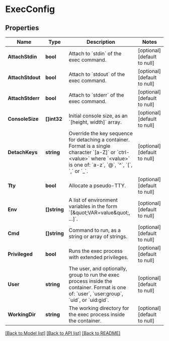 # ExecConfig

## Properties
Name | Type | Description | Notes
------------ | ------------- | ------------- | -------------
**AttachStdin** | **bool** | Attach to &#x60;stdin&#x60; of the exec command. | [optional] [default to null]
**AttachStdout** | **bool** | Attach to &#x60;stdout&#x60; of the exec command. | [optional] [default to null]
**AttachStderr** | **bool** | Attach to &#x60;stderr&#x60; of the exec command. | [optional] [default to null]
**ConsoleSize** | **[]int32** | Initial console size, as an &#x60;[height, width]&#x60; array. | [optional] [default to null]
**DetachKeys** | **string** | Override the key sequence for detaching a container. Format is a single character &#x60;[a-Z]&#x60; or &#x60;ctrl-&lt;value&gt;&#x60; where &#x60;&lt;value&gt;&#x60; is one of: &#x60;a-z&#x60;, &#x60;@&#x60;, &#x60;^&#x60;, &#x60;[&#x60;, &#x60;,&#x60; or &#x60;_&#x60;.  | [optional] [default to null]
**Tty** | **bool** | Allocate a pseudo-TTY. | [optional] [default to null]
**Env** | **[]string** | A list of environment variables in the form &#x60;[\&quot;VAR&#x3D;value\&quot;, ...]&#x60;.  | [optional] [default to null]
**Cmd** | **[]string** | Command to run, as a string or array of strings. | [optional] [default to null]
**Privileged** | **bool** | Runs the exec process with extended privileges. | [optional] [default to null]
**User** | **string** | The user, and optionally, group to run the exec process inside the container. Format is one of: &#x60;user&#x60;, &#x60;user:group&#x60;, &#x60;uid&#x60;, or &#x60;uid:gid&#x60;.  | [optional] [default to null]
**WorkingDir** | **string** | The working directory for the exec process inside the container.  | [optional] [default to null]

[[Back to Model list]](../README.md#documentation-for-models) [[Back to API list]](../README.md#documentation-for-api-endpoints) [[Back to README]](../README.md)



